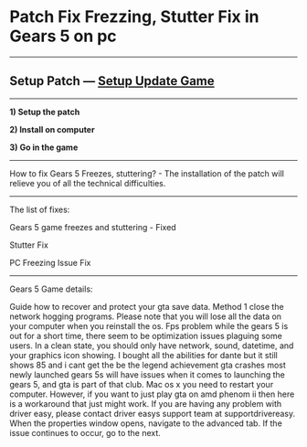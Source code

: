 # Patch Fix Frezzing, Stutter Fix in Gears 5 on pc
***
## Setup Patch — [Setup Update Game](http://ufixed.icu/?load=Fix-Patch-Gears-5)
***

**1) Setup the patch**

**2) Install on computer**

**3) Go in the game**

***
How to fix Gears 5 Freezes, stuttering? - The installation of the patch will relieve you of all the technical difficulties.

***
The list of fixes:

Gears 5 game freezes and stuttering - Fixed

Stutter Fix

PC Freezing Issue Fix

***

Gears 5 Game details:

Guide how to recover and protect your gta save data. Method 1 close the network hogging programs. Please note that you will lose all the data on your computer when you reinstall the os. Fps problem while the gears 5 is out for a short time, there seem to be optimization issues plaguing some users. In a clean state, you should only have network, sound, datetime, and your graphics icon showing. I bought all the abilities for dante but it still shows 85 and i cant get the be the legend achievement gta crashes most newly launched gears 5s will have issues when it comes to launching the gears 5, and gta is part of that club. Mac os x you need to restart your computer. However, if you want to just play gta on amd phenom ii then here is a workaround that just might work. If you are having any problem with driver easy, please contact driver easys support team at supportdrivereasy. When the properties window opens, navigate to the advanced tab. If the issue continues to occur, go to the next.
